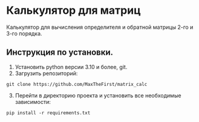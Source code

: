 # Калькулятор для матриц
Калькулятор для вычисления определителя и обратной матрицы 2-го и 3-го порядка.
## Инструкция по установки.
1. Установить python версии 3.10 и более, git.
2. Загрузить репозиторий:
```
git clone https://github.com/MaxTheFirst/matrix_calc
```
3. Перейти в директорию проекта и установить все необходимые зависимости:
```
pip install -r requirements.txt
```
